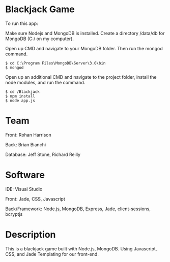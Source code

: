 # Blackjack Game
To run this app:

Make sure Nodejs and MongoDB is installed.
Create a directory /data/db for MongoDB (C:/ on my computer).

Open up CMD and navigate to your MongoDB folder. Then run the mongod command. 
```console
$ cd C:\Program Files\MongoDB\Server\3.0\bin
$ mongod
```

Open up an additional CMD and navigate to the project folder, install the node modules, and run the command.
```console
$ cd /Blackjack
$ npm install
$ node app.js
```

# Team
Front: Rohan Harrison

Back: Brian Bianchi

Database: Jeff Stone, Richard Reilly


# Software
IDE: Visual Studio

Front: Jade, CSS, Javascript

Back/Framework: Node.js, MongoDB, Express, Jade, client-sessions, bcryptjs


# Description

This is a blackjack game built with Node.js, MongoDB. Using Javascript, CSS, and Jade Templating for our front-end.
